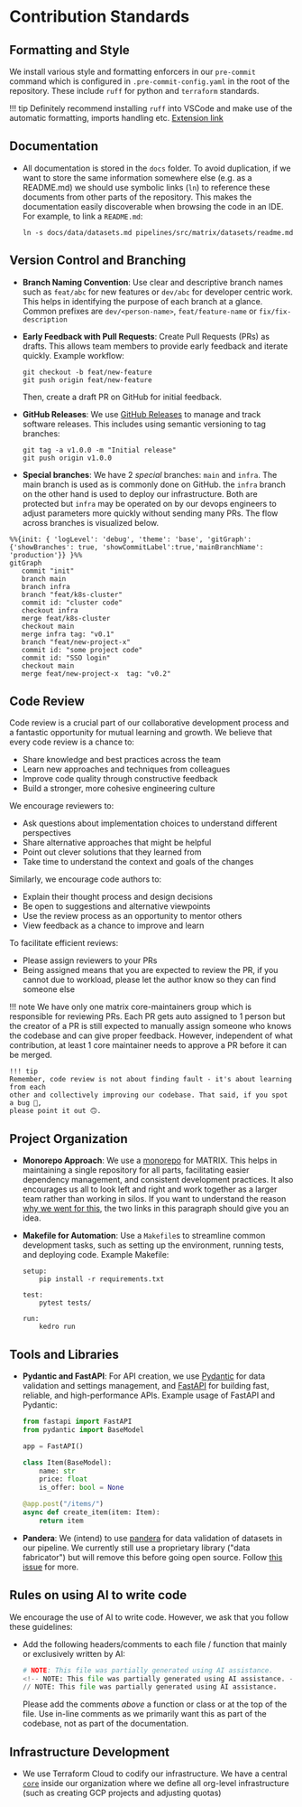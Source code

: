 # Contribution Standards

## Formatting and Style

We install various style and formatting enforcers in our `pre-commit` command which is configured in `.pre-commit-config.yaml` in the root of the repository. These include `ruff` for python and `terraform` standards. 

!!! tip
    Definitely recommend installing `ruff` into VSCode and make use of the automatic formatting, imports handling etc. [Extension link](https://marketplace.visualstudio.com/items?itemName=charliermarsh.ruff)

## Documentation

- All documentation is stored in the `docs` folder. To avoid duplication, if we want to store the same information somewhere else (e.g. as a README.md) we should use symbolic links (`ln`) to reference these documents from other parts of the repository. This makes the documentation easily discoverable when browsing the code in an IDE. For example, to link a `README.md`:
    
    ```
    ln -s docs/data/datasets.md pipelines/src/matrix/datasets/readme.md
    ```
    

## Version Control and Branching

- **Branch Naming Convention**: Use clear and descriptive branch names such as `feat/abc` for new features or `dev/abc` for developer centric work. This helps in identifying the purpose of each branch at a glance. Common prefixes are `dev/<person-name>`, `feat/feature-name` or `fix/fix-description`
- **Early Feedback with Pull Requests**: Create Pull Requests (PRs) as drafts. This allows team members to provide early feedback and iterate quickly. Example workflow:
    
    ```
    git checkout -b feat/new-feature
    git push origin feat/new-feature
    ```
    
    Then, create a draft PR on GitHub for initial feedback.
    
- **GitHub Releases**: We use [GitHub Releases](https://docs.github.com/en/repositories/releasing-projects-on-github/about-releases) to manage and track software releases. This includes using semantic versioning to tag branches:
    
    ```
    git tag -a v1.0.0 -m "Initial release"
    git push origin v1.0.0
    
    ```

- **Special branches**: We have 2 *special* branches: `main` and `infra`. The main branch is used as is commonly done on GitHub. the `infra` branch on the other hand is used to deploy our infrastructure. Both are protected but `infra` may be operated on by our devops engineers to adjust parameters more quickly without sending many PRs. The flow across branches is visualized below. 

```mermaid
%%{init: { 'logLevel': 'debug', 'theme': 'base', 'gitGraph': {'showBranches': true, 'showCommitLabel':true,'mainBranchName': 'production'}} }%%
gitGraph
   commit "init"
   branch main
   branch infra
   branch "feat/k8s-cluster"
   commit id: "cluster code"
   checkout infra
   merge feat/k8s-cluster
   checkout main
   merge infra tag: "v0.1"
   branch "feat/new-project-x"
   commit id: "some project code"
   commit id: "SSO login"
   checkout main
   merge feat/new-project-x  tag: "v0.2"
```
    
## Code Review

Code review is a crucial part of our collaborative development process and a fantastic opportunity for mutual learning and growth. We believe that every code review is a chance to:

- Share knowledge and best practices across the team
- Learn new approaches and techniques from colleagues
- Improve code quality through constructive feedback
- Build a stronger, more cohesive engineering culture

We encourage reviewers to:
- Ask questions about implementation choices to understand different perspectives
- Share alternative approaches that might be helpful
- Point out clever solutions that they learned from
- Take time to understand the context and goals of the changes

Similarly, we encourage code authors to:
- Explain their thought process and design decisions
- Be open to suggestions and alternative viewpoints
- Use the review process as an opportunity to mentor others
- View feedback as a chance to improve and learn

To facilitate efficient reviews:
- Please assign reviewers to your PRs
- Being assigned means that you are expected to review the PR, if you cannot due to workload, please let the author know so they can find someone else

!!! note
    We have only one matrix core-maintainers group which is responsible for reviewing
    PRs. Each PR gets auto assigned to 1 person but the creator of a PR is still expected
    to manually assign someone who knows the codebase and can give proper feedback.
    However, independent of what contribution, at least 1 core maintainer needs to
    approve a PR before it can be merged.
    
    !!! tip
    Remember, code review is not about finding fault - it's about learning from each
    other and collectively improving our codebase. That said, if you spot a bug 🐛,
    please point it out 🙃.
    
## Project Organization

- **Monorepo Approach**: We use a [monorepo](https://monorepo.tools/#what-is-a-monorepo) for MATRIX. This helps in maintaining a single repository for all parts, facilitating easier dependency management, and consistent development practices. It also encourages us all to look left and right and work together as a larger team rather than working in silos. If you want to understand the reason [why we went for this](https://monorepo.tools/#why-a-monorepo), the two links in this paragraph should give you an idea. 
- **Makefile for Automation**: Use a `Makefile`s to streamline common development tasks, such as setting up the environment, running tests, and deploying code. Example Makefile:
    
    ```
    setup:
        pip install -r requirements.txt
    
    test:
        pytest tests/
    
    run:
        kedro run
    ```
    

## Tools and Libraries

- **Pydantic and FastAPI**: For API creation, we use [Pydantic](https://pydantic-docs.helpmanual.io/) for data validation and settings management, and [FastAPI](https://fastapi.tiangolo.com/) for building fast, reliable, and high-performance APIs. Example usage of FastAPI and Pydantic:
    
    ```python
    from fastapi import FastAPI
    from pydantic import BaseModel
    
    app = FastAPI()
    
    class Item(BaseModel):
        name: str
        price: float
        is_offer: bool = None
    
    @app.post("/items/")
    async def create_item(item: Item):
        return item
    
    ```

- **Pandera**: We (intend) to use [pandera](https://pandera.readthedocs.io/en/stable) for data validation of datasets in our pipeline. We currently still use a proprietary library ("data fabricator") but will remove this before going open source. Follow [this issue](https://github.com/everycure-org/matrix/issues/213) for more.
    

## Rules on using AI to write code

We encourage the use of AI to write code. However, we ask that you follow these guidelines:

- Add the following headers/comments to each file / function that mainly or exclusively written by AI:
    ```python
    # NOTE: This file was partially generated using AI assistance.
    <!-- NOTE: This file was partially generated using AI assistance. -->
    // NOTE: This file was partially generated using AI assistance.
    ```

    Please add the comments _above_ a function or class or at the top of the file. Use in-line comments as we primarily want this as part of the codebase, not as part of the documentation.



## Infrastructure Development

- We use Terraform Cloud to codify our infrastructure. We have a central [`core`](https://github.com/everycure-org/core) inside our organization where we define all org-level infrastructure (such as creating GCP projects and adjusting quotas)